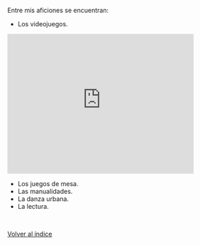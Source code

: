 Entre mis aficiones se encuentran:

+ Los videojuegos.

<embed margin="auto" width="420" height="315" src="https://www.youtube.com/embed/XGSy3_Czz8k?controls=1"></embed>

+ Los juegos de mesa.
+ Las manualidades.
+ La danza urbana.
+ La lectura.

<br>

[Volver al índice](index.md)
